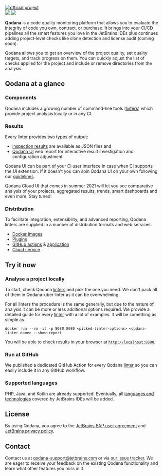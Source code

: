 [//]: # (title: Qodana)

[![official project](https://jb.gg/badges/official-flat-square.svg)](https://confluence.jetbrains.com/display/ALL/JetBrains+on+GitHub)  
![](eap-alert.png)
![](banner-main.png)

**Qodana** is a code quality monitoring platform that allows you to evaluate the integrity of code you own, contract, or purchase.
It brings into your CI/CD pipelines all the smart features you love in the JetBrains IDEs plus continues adding project-level checks like clone detection and license audit (coming soon). 

Qodana allows you to get an overview of the project quality, set quality targets, and track progress on them. You can quickly adjust the list of checks applied for the project and include or remove directories from the analysis.

## Qodana at a glance
### Components
Qodana includes a growing number of command-line tools ([linters](linters.md)) which provide project analysis locally or in any CI.

### Results
Every linter provides two types of output:
* [inspection results](results.md) are available as JSON files and
* [Qodana UI](ui-overview.md) web report for interactive result investigation and configuration adjustment

Qodana UI can be part of your CI user interface in case when CI supports the UI extension. If it doesn't you can spin Qodana UI on your own following our [guidelines](html-report.md).

Qodana Cloud UI that comes in summer 2021 will let you see comparative analysis of your projects, aggregated results, trends, smart dashboards and even more. Stay tuned!

### Distribution
To facilitate integration, extensibility, and advanced reporting, Qodana linters are supplied in a number of distribution formats and web services:
- [Docker images](docker-images.md)
- [Plugins](teamcity-plugins.md)
- [GitHub actions](github-actions.md) & [application](qodana-github-application.md)
- [Cloud service](service.md)

## Try it now

### Analyse a project locally

To start, check Qodana [linters](linters.md) and pick the one you need. We don't pack all of them in Qodana-uber linter as it can be overwhelming.

For all linters the procedure is the same generally, but due to the nature of analysis it can be more or less additional options required.
We provide a detailed guide for every [linter](linters.md) with a lot of examples. It will be something as simple as

```shell
docker run --rm -it -p 8080:8080 <picked-linter-options> <qodana-linter name> --show-report
```

You will be able to check results in your browser at [`http://localhost:8080`](http://localhost:8080).

### Run at GitHub

We published a dedicated GitHub Action for every Qodana [linter](linters.md) so you can easily include it in any GitHub workflow.

### Supported languages
PHP, Java, and Kotlin are already supported. Eventually, all [languages and technologies](supported-technologies.md) covered by JetBrains IDEs will be added.

## License

By using Qodana, you agree to the [JetBrains EAP user agreement](https://www.jetbrains.com/legal/agreements/user_eap.html) and [JetBrains privacy policy](https://www.jetbrains.com/company/privacy.html).

## Contact

Contact us at [qodana-support@jetbrains.com](mailto:qodana-support@jetbrains.com) or via [our issue tracker](https://youtrack.jetbrains.com/newIssue?project=QD). We are eager to receive your feedback on the existing Qodana functionality and learn what other features you miss in it.
